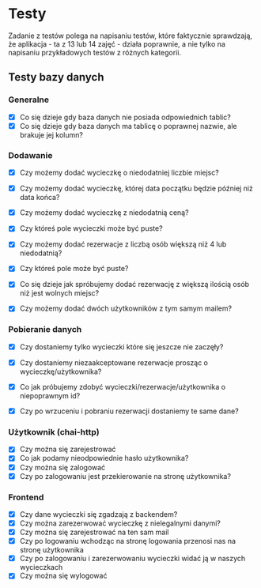 # Testy

Zadanie z testów polega na napisaniu testów, które faktycznie sprawdzają, że aplikacja -
ta z 13 lub 14 zajęć - działa poprawnie, a nie tylko na napisaniu przykładowych testów z różnych kategorii.

## Testy bazy danych

### Generalne

- [x] Co się dzieje gdy baza danych nie posiada odpowiednich tablic?
- [x] Co się dzieje gdy baza danych ma tablicę o poprawnej nazwie, ale brakuje jej kolumn?

### Dodawanie

- [x] Czy możemy dodać wycieczkę o niedodatniej liczbie miejsc?
- [x] Czy możemy dodać wycieczkę, której data początku będzie później niż data końca?
- [x] Czy możemy dodać wycieczkę z niedodatnią ceną?
- [x] Czy któreś pole wycieczki może być puste?

- [x] Czy możemy dodać rezerwacje z liczbą osób większą niż 4 lub niedodatnią?
- [x] Czy któreś pole może być puste?
- [x] Co się dzieje jak spróbujemy dodać rezerwację z większą ilością osób niż jest wolnych miejsc?

- [x] Czy możemy dodać dwóch użytkowników z tym samym mailem?

### Pobieranie danych

- [x] Czy dostaniemy tylko wycieczki które się jeszcze nie zaczęły?
- [x] Czy dostaniemy niezaakceptowane rezerwacje prosząc o wycieczkę/użytkownika?

- [x] Co jak próbujemy zdobyć wycieczki/rezerwacje/użytkownika o niepoprawnym id?
- [x] Czy po wrzuceniu i pobraniu rezerwacji dostaniemy te same dane?

### Użytkownik (chai-http)

- [x] Czy można się zarejestrować
- [x] Co jak podamy nieodpowiednie hasło użytkownika?
- [x] Czy można się zalogować
- [x] Czy po zalogowaniu jest przekierowanie na stronę użytkownika?

### Frontend

- [x] Czy dane wycieczki się zgadzają z backendem?
- [x] Czy można zarezerwować wycieczkę z nielegalnymi danymi?
- [x] Czy można się zarejestrować na ten sam mail
- [x] Czy po logowaniu wchodząc na stronę logowania przenosi nas na stronę użytkownika
- [x] Czy po zalogowaniu i zarezerwowaniu wycieczki widać ją w naszych wycieczkach
- [x] Czy można się wylogować
